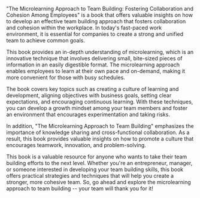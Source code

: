 "The Microlearning Approach to Team Building: Fostering Collaboration and Cohesion Among Employees" is a book that offers valuable insights on how to develop an effective team building approach that fosters collaboration and cohesion within the workplace. In today's fast-paced work environment, it is essential for companies to create a strong and unified team to achieve common goals.

This book provides an in-depth understanding of microlearning, which is an innovative technique that involves delivering small, bite-sized pieces of information in an easily digestible format. The microlearning approach enables employees to learn at their own pace and on-demand, making it more convenient for those with busy schedules.

The book covers key topics such as creating a culture of learning and development, aligning objectives with business goals, setting clear expectations, and encouraging continuous learning. With these techniques, you can develop a growth mindset among your team members and foster an environment that encourages experimentation and taking risks.

In addition, "The Microlearning Approach to Team Building" emphasizes the importance of knowledge sharing and cross-functional collaboration. As a result, this book provides valuable insights on how to promote a culture that encourages teamwork, innovation, and problem-solving.

This book is a valuable resource for anyone who wants to take their team building efforts to the next level. Whether you're an entrepreneur, manager, or someone interested in developing your team building skills, this book offers practical strategies and techniques that will help you create a stronger, more cohesive team. So, go ahead and explore the microlearning approach to team building -- your team will thank you for it!
